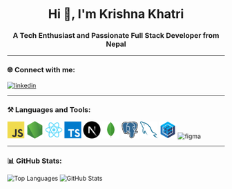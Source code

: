 <h1 align="center">Hi 👋, I'm Krishna Khatri</h1>
<h3 align="center">A Tech Enthusiast and Passionate Full Stack Developer from Nepal</h3>

---

### 🌐 Connect with me:
<p align="left">
  <a href="https://www.linkedin.com/in/krishna-khatri-658415378/" target="_blank">
    <img align="center" src="https://cdn.jsdelivr.net/gh/devicons/devicon/icons/linkedin/linkedin-original.svg" alt="linkedin" height="30" width="40"/>
  </a>
</p>

---

### ⚒️ Languages and Tools:
<p align="left">
  <img src="https://raw.githubusercontent.com/devicons/devicon/master/icons/javascript/javascript-original.svg" alt="javascript" width="40" height="40"/>
  <img src="https://raw.githubusercontent.com/devicons/devicon/master/icons/nodejs/nodejs-original.svg" alt="nodejs" width="40" height="40"/>
  <img src="https://raw.githubusercontent.com/devicons/devicon/master/icons/react/react-original.svg" alt="react" width="40" height="40"/>
  <img src="https://raw.githubusercontent.com/devicons/devicon/master/icons/typescript/typescript-original.svg" alt="typescript" width="40" height="40"/>
  <img src="https://raw.githubusercontent.com/devicons/devicon/master/icons/nextjs/nextjs-original.svg" alt="nextjs" width="40" height="40"/>
  <img src="https://raw.githubusercontent.com/devicons/devicon/master/icons/mongodb/mongodb-original.svg" alt="mongodb" width="40" height="40"/>
  <img src="https://raw.githubusercontent.com/devicons/devicon/master/icons/postgresql/postgresql-original.svg" alt="postgresql" width="40" height="40"/>
  <img src="https://raw.githubusercontent.com/devicons/devicon/master/icons/mysql/mysql-original.svg" alt="mysql" width="40" height="40"/>
  <img src="https://raw.githubusercontent.com/devicons/devicon/master/icons/sequelize/sequelize-original.svg" alt="sequelize" width="40" height="40"/>
  <img src="https://img.icons8.com/external-tal-revivo-color-tal-revivo/48/external-figma-a-beginner-friendly-interface-design-tool-logo-color-tal-revivo.png" alt="figma" width="40" height="40"/>
</p>

---

### 📊 GitHub Stats:
<p align="left">
  <img src="https://github-readme-stats.vercel.app/api/top-langs/?username=krishna8665&layout=compact&theme=dark" alt="Top Languages"/>
  <img src="https://github-readme-stats.vercel.app/api?username=krishna8665&show_icons=true&theme=dark" alt="GitHub Stats"/>
</p>
